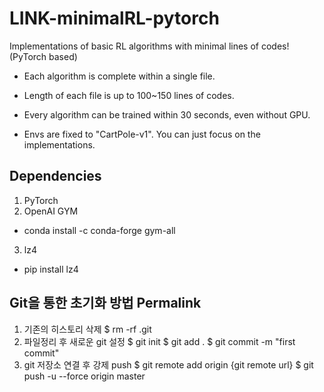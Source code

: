 # LINK-minimalRL-pytorch

Implementations of basic RL algorithms with minimal lines of codes! (PyTorch based)

* Each algorithm is complete within a single file.

* Length of each file is up to 100~150 lines of codes.

* Every algorithm can be trained within 30 seconds, even without GPU.

* Envs are fixed to "CartPole-v1". You can just focus on the implementations.

## Dependencies
1. PyTorch
2. OpenAI GYM
  - conda install -c conda-forge gym-all
3. lz4
  - pip install lz4

## Git을 통한 초기화 방법 Permalink
1. 기존의 히스토리 삭제
$ rm -rf .git
2. 파일정리 후 새로운 git 설정
$ git init
$ git add .
$ git commit -m "first commit"
3. git 저장소 연결 후 강제 push
$ git remote add origin {git remote url}
$ git push -u --force origin master
   